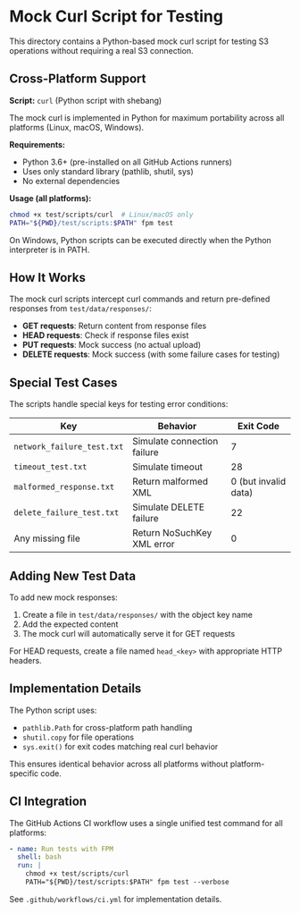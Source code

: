 # Mock Curl Script for Testing

This directory contains a Python-based mock curl script for testing S3 operations without requiring a real S3 connection.

## Cross-Platform Support

**Script:** `curl` (Python script with shebang)

The mock curl is implemented in Python for maximum portability across all platforms (Linux, macOS, Windows).

**Requirements:**
- Python 3.6+ (pre-installed on all GitHub Actions runners)
- Uses only standard library (pathlib, shutil, sys)
- No external dependencies

**Usage (all platforms):**
```bash
chmod +x test/scripts/curl  # Linux/macOS only
PATH="${PWD}/test/scripts:$PATH" fpm test
```

On Windows, Python scripts can be executed directly when the Python interpreter is in PATH.

## How It Works

The mock curl scripts intercept curl commands and return pre-defined responses from `test/data/responses/`:

- **GET requests**: Return content from response files
- **HEAD requests**: Check if response files exist
- **PUT requests**: Mock success (no actual upload)
- **DELETE requests**: Mock success (with some failure cases for testing)

## Special Test Cases

The scripts handle special keys for testing error conditions:

| Key | Behavior | Exit Code |
|-----|----------|-----------|
| `network_failure_test.txt` | Simulate connection failure | 7 |
| `timeout_test.txt` | Simulate timeout | 28 |
| `malformed_response.txt` | Return malformed XML | 0 (but invalid data) |
| `delete_failure_test.txt` | Simulate DELETE failure | 22 |
| Any missing file | Return NoSuchKey XML error | 0 |

## Adding New Test Data

To add new mock responses:

1. Create a file in `test/data/responses/` with the object key name
2. Add the expected content
3. The mock curl will automatically serve it for GET requests

For HEAD requests, create a file named `head_<key>` with appropriate HTTP headers.

## Implementation Details

The Python script uses:
- `pathlib.Path` for cross-platform path handling
- `shutil.copy` for file operations
- `sys.exit()` for exit codes matching real curl behavior

This ensures identical behavior across all platforms without platform-specific code.

## CI Integration

The GitHub Actions CI workflow uses a single unified test command for all platforms:

```yaml
- name: Run tests with FPM
  shell: bash
  run: |
    chmod +x test/scripts/curl
    PATH="${PWD}/test/scripts:$PATH" fpm test --verbose
```

See `.github/workflows/ci.yml` for implementation details.
